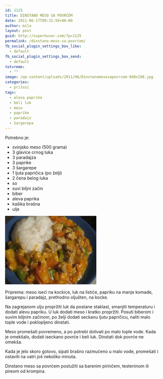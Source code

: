 ```yaml
---
id: 1125
title: DINSTANO MESO SA POVRĆEM
date: 2011-06-17T09:31:59+00:00
author: mila
layout: post
guid: http://superkuvar.com/?p=1125
permalink: /dinstano-meso-sa-povrćem/
fb_social_plugin_settings_box_like:
  - default
fb_social_plugin_settings_box_send:
  - default
totvreme:
  - ""
image: /wp-content/uploads/2011/06/Dinstanomesosapovrcem-940x198.jpg
categories:
  - prilozi
tags:
  - aleva paprika
  - beli luk
  - meso
  - paprike
  - paradajz
  - šargarepa
---
```

Potrebno je:

  * svinjsko meso (500 grama)
  * 3 glavice crnog luka
  * 3 paradajza
  * 3 paprike
  * 3 šargarepe
  * 1 ljuta papričica (po želji)
  * 2 čena belog luka
  * so
  * suvi biljni začin
  * biber
  * aleva paprika
  * kašika brašna
  * ulje

<img class="alignnone size-medium wp-image-4775" title="Dinstanomesosapovrcem" src="/wp-content/uploads/2011/06/Dinstanomesosapovrcem-300x225.jpg" alt="" width="300" height="225" /> 

Priprema: meso iseći na kockice, luk na listiće, papriku na manje komade, šargarepu i paradajz, prethodno oljušten, na kocke.

Na zagrejanom ulju propržiti luk da postane staklast, smanjiti temperaturu i dodati alevu papriku. U luk dodati meso i kratko propržiti. Posuti biberom i suvim biljnim začinom, po želji dodati seckanu ljutu papričicu, naliti malo tople vode i poklopljeno dinstati.

Meso promešati povremeno, a po potrebi dolivati po malo tople vode. Kada je omekšalo, dodati iseckano povrće i beli luk. Dinstati dok povrće ne omekša.

Kada je jelo skoro gotovo, sipati brašno razmućeno u malo vode, promešati i ostaviti na vatri još nekoliko minuta.

Dinstano meso sa povrćem poslužiti sa barenim pirinčem, testeninom ili pireom od krompira.